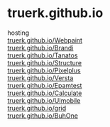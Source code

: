 # truerk.github.io
hosting<br>
<a href="http://truerk.github.io/Webpaint">truerk.github.io/Webpaint</a><br>
<a href="http://truerk.github.io/Brandi">truerk.github.io/Brandi</a><br>
<a href="http://truerk.github.io/Tanatos">truerk.github.io/Tanatos</a><br>
<a href="http://truerk.github.io/Structure">truerk.github.io/Structure</a><br>
<a href="http://truerk.github.io/Pixelplus">truerk.github.io/Pixelplus</a><br>
<a href="http://truerk.github.io/Versta">truerk.github.io/Versta</a><br>
<a href="http://truerk.github.io/Epamtest">truerk.github.io/Epamtest</a><br>
<a href="http://truerk.github.io/Calculate">truerk.github.io/Calculate</a><br>
<a href="http://truerk.github.io/UImobile">truerk.github.io/UImobile</a><br>
<a href="http://truerk.github.io/grid">truerk.github.io/grid</a><br>
<a href="http://truerk.github.io/Buhone">truerk.github.io/BuhOne</a><br>
